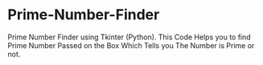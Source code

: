 # Prime-Number-Finder
Prime Number Finder using Tkinter (Python).
This Code Helps you to find Prime Number Passed on the Box Which Tells you The Number is Prime or not.


